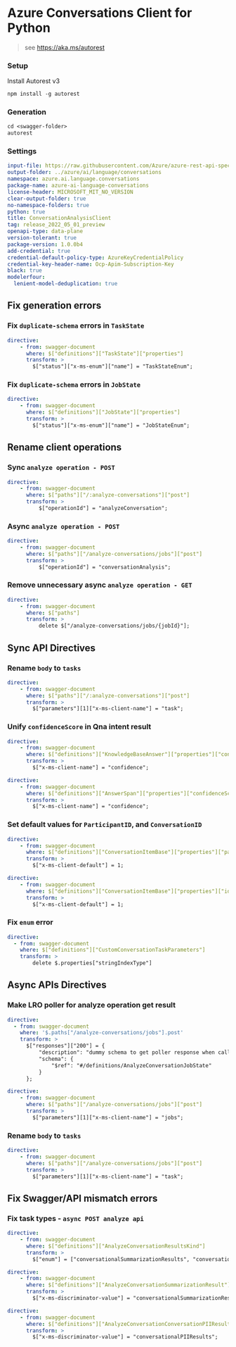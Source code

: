 # Azure Conversations Client for Python

> see https://aka.ms/autorest

### Setup

Install Autorest v3

```ps
npm install -g autorest
```

### Generation

```ps
cd <swagger-folder>
autorest
```

### Settings

```yaml
input-file: https://raw.githubusercontent.com/Azure/azure-rest-api-specs/release-cognitiveservices-Language-2022-05-01-preview/specification/cognitiveservices/data-plane/Language/preview/2022-05-15-preview/analyzeconversations.json
output-folder: ../azure/ai/language/conversations
namespace: azure.ai.language.conversations
package-name: azure-ai-language-conversations
license-header: MICROSOFT_MIT_NO_VERSION
clear-output-folder: true
no-namespace-folders: true
python: true
title: ConversationAnalysisClient
tag: release_2022_05_01_preview
openapi-type: data-plane
version-tolerant: true
package-version: 1.0.0b4
add-credential: true
credential-default-policy-type: AzureKeyCredentialPolicy
credential-key-header-name: Ocp-Apim-Subscription-Key
black: true
modelerfour:
  lenient-model-deduplication: true
```

## Fix generation errors

### Fix `duplicate-schema` errors in `TaskState`

```yaml
directive:
    - from: swagger-document
      where: $["definitions"]["TaskState"]["properties"]
      transform: >
        $["status"]["x-ms-enum"]["name"] = "TaskStateEnum";
```

### Fix `duplicate-schema` errors in `JobState`

```yaml
directive:
    - from: swagger-document
      where: $["definitions"]["JobState"]["properties"]
      transform: >
        $["status"]["x-ms-enum"]["name"] = "JobStateEnum";
```

## Rename client operations 

### Sync `analyze operation - POST`

```yaml
directive:
    - from: swagger-document
      where: $["paths"]["/:analyze-conversations"]["post"]
      transform: >
          $["operationId"] = "analyzeConversation";
```

### Async `analyze operation - POST`

```yaml
directive:
    - from: swagger-document
      where: $["paths"]["/analyze-conversations/jobs"]["post"]
      transform: >
          $["operationId"] = "conversationAnalysis";
```

### Remove unnecessary async `analyze operation - GET`

```yaml
directive:
    - from: swagger-document
      where: $["paths"]
      transform: >
          delete $["/analyze-conversations/jobs/{jobId}"];
```

## Sync API Directives

### Rename `body` to `tasks`

```yaml
directive:
    - from: swagger-document
      where: $["paths"]["/:analyze-conversations"]["post"]
      transform: >
        $["parameters"][1]["x-ms-client-name"] = "task";
```

### Unify `confidenceScore` in Qna intent result

```yaml
directive:
    - from: swagger-document
      where: $["definitions"]["KnowledgeBaseAnswer"]["properties"]["confidenceScore"]
      transform: >
        $["x-ms-client-name"] = "confidence";
```

```yaml
directive:
    - from: swagger-document
      where: $["definitions"]["AnswerSpan"]["properties"]["confidenceScore"]
      transform: >
        $["x-ms-client-name"] = "confidence";
```

### Set default values for `ParticipantID`, and `ConversationID`

```yaml
directive:
    - from: swagger-document
      where: $["definitions"]["ConversationItemBase"]["properties"]["participantId"]
      transform: >
        $["x-ms-client-default"] = 1;
```

```yaml
directive:
    - from: swagger-document
      where: $["definitions"]["ConversationItemBase"]["properties"]["id"]
      transform: >
        $["x-ms-client-default"] = 1;
```

### Fix `enum` error

```yaml
directive:
  - from: swagger-document
    where: $["definitions"]["CustomConversationTaskParameters"]
    transform: >
        delete $.properties["stringIndexType"]
```

## Async APIs Directives

### Make LRO poller for analyze operation get result
```yaml
directive:
  - from: swagger-document
    where: '$.paths["/analyze-conversations/jobs"].post'
    transform: >
      $["responses"]["200"] = {
          "description": "dummy schema to get poller response when calling .result()",
          "schema": {
              "$ref": "#/definitions/AnalyzeConversationJobState"
          }
      };
```

```yaml
directive:
    - from: swagger-document
      where: $["paths"]["/analyze-conversations/jobs"]["post"]
      transform: >
        $["parameters"][1]["x-ms-client-name"] = "jobs";
```

### Rename `body` to `tasks`

```yaml
directive:
    - from: swagger-document
      where: $["paths"]["/analyze-conversations/jobs"]["post"]
      transform: >
        $["parameters"][1]["x-ms-client-name"] = "task";
```

## Fix Swagger/API mismatch errors

### Fix task types - `async POST analyze api`

```yaml
directive:
    - from: swagger-document
      where: $["definitions"]["AnalyzeConversationResultsKind"]
      transform: >
        $["enum"] = ["conversationalSummarizationResults", "conversationalPIIResults"];
```

```yaml
directive:
    - from: swagger-document
      where: $["definitions"]["AnalyzeConversationSummarizationResult"]
      transform: >
        $["x-ms-discriminator-value"] = "conversationalSummarizationResults";
```

```yaml
directive:
    - from: swagger-document
      where: $["definitions"]["AnalyzeConversationConversationPIIResult"]
      transform: >
        $["x-ms-discriminator-value"] = "conversationalPIIResults";
```

